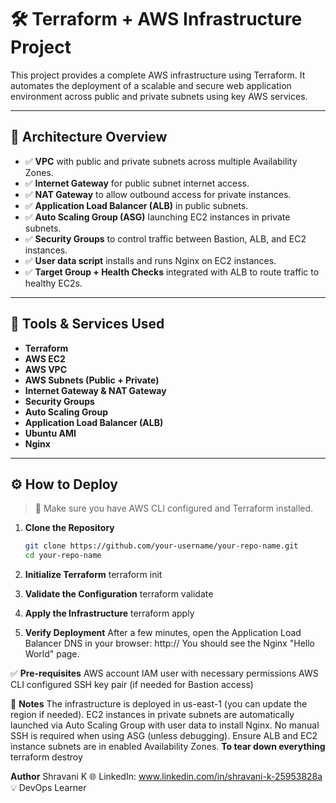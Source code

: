 # 🛠️ Terraform + AWS Infrastructure Project

This project provides a complete AWS infrastructure using Terraform. It automates the deployment of a scalable and secure web application environment across public and private subnets using key AWS services.

---

## 📐 Architecture Overview

- ✅ **VPC** with public and private subnets across multiple Availability Zones.
- ✅ **Internet Gateway** for public subnet internet access.
- ✅ **NAT Gateway** to allow outbound access for private instances.
- ✅ **Application Load Balancer (ALB)** in public subnets.
- ✅ **Auto Scaling Group (ASG)** launching EC2 instances in private subnets.
- ✅ **Security Groups** to control traffic between Bastion, ALB, and EC2 instances.
- ✅ **User data script** installs and runs Nginx on EC2 instances.
- ✅ **Target Group + Health Checks** integrated with ALB to route traffic to healthy EC2s.

---

## 🧰 Tools & Services Used

- **Terraform**
- **AWS EC2**
- **AWS VPC**
- **AWS Subnets (Public + Private)**
- **Internet Gateway & NAT Gateway**
- **Security Groups**
- **Auto Scaling Group**
- **Application Load Balancer (ALB)**
- **Ubuntu AMI**
- **Nginx**

---

## ⚙️ How to Deploy

> 📝 Make sure you have AWS CLI configured and Terraform installed.

1. **Clone the Repository**
   ```bash
   git clone https://github.com/your-username/your-repo-name.git
   cd your-repo-name

2. **Initialize Terraform**
   terraform init

3. **Validate the Configuration**
   terraform validate

4. **Apply the Infrastructure**
   terraform apply


5. **Verify Deployment**
   After a few minutes, open the Application Load Balancer DNS in your browser:
   http://<your-alb-dns-name>
   You should see the Nginx "Hello World" page.

✅ **Pre-requisites**
    AWS account
    IAM user with necessary permissions
    AWS CLI configured
    SSH key pair (if needed for Bastion access)

📝 **Notes**
    The infrastructure is deployed in us-east-1 (you can update the region if needed).
    EC2 instances in private subnets are automatically launched via Auto Scaling Group with user data to install Nginx.
    No manual SSH is required when using ASG (unless debugging).
    Ensure ALB and EC2 instance subnets are in enabled Availability Zones.
    **To tear down everything**
    terraform destroy

**Author**
Shravani K
 🌐 LinkedIn: www.linkedin.com/in/shravani-k-25953828a
 💡 DevOps Learner